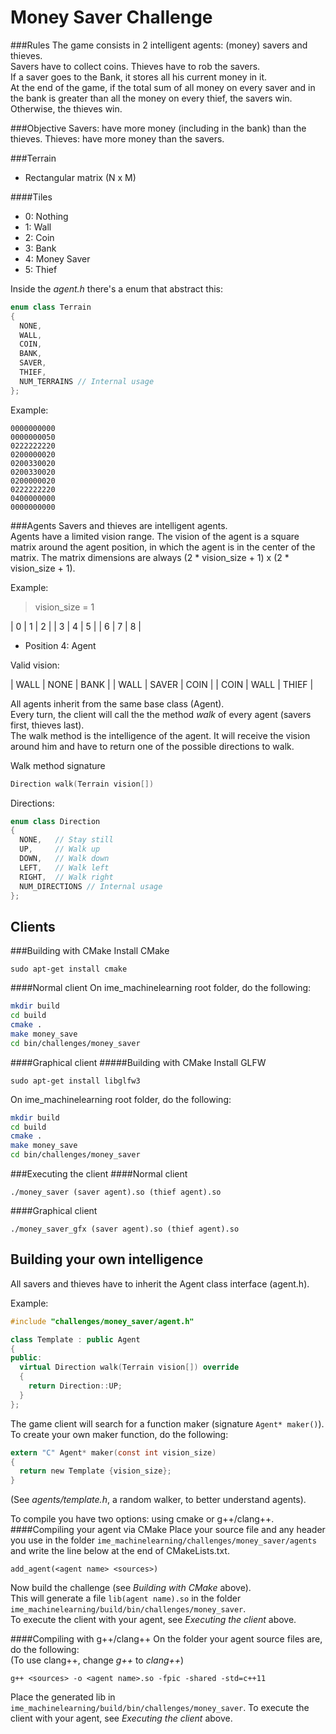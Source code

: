 Money Saver Challenge
=====================

###Rules
The game consists in 2 intelligent agents: (money) savers and thieves.  
Savers have to collect coins. Thieves have to rob the savers.  
If a saver goes to the Bank, it stores all his current money in it.  
At the end of the game, if the total sum of all money on every saver and in the
bank is greater than all the money on every thief, the savers win. Otherwise,
the thieves win.

###Objective
Savers: have more money (including in the bank) than the thieves.
Thieves: have more money than the savers.

###Terrain

- Rectangular matrix (N x M)

####Tiles
- 0: Nothing
- 1: Wall
- 2: Coin
- 3: Bank
- 4: Money Saver
- 5: Thief

Inside the _agent.h_ there's a enum that abstract this:

```cpp
enum class Terrain
{
  NONE,
  WALL,
  COIN,
  BANK,
  SAVER,
  THIEF,
  NUM_TERRAINS // Internal usage
};
```

Example:

```
0000000000
0000000050
0222222220
0200000020
0200330020
0200330020
0200000020
0222222220
0400000000
0000000000
```

###Agents
Savers and thieves are intelligent agents.  
Agents have a limited vision range. The vision of the agent is a square
matrix around the agent position, in which the agent is in the center of the
matrix. The matrix dimensions are always
(2 * vision_size + 1) x (2 * vision_size + 1).

Example:

> vision_size = 1

| 0 | 1 | 2 |
| 3 | 4 | 5 |
| 6 | 7 | 8 |

- Position 4: Agent

Valid vision:

| WALL | NONE  | BANK  |
| WALL | SAVER | COIN  |
| COIN | WALL  | THIEF |


All agents inherit from the same base class (Agent).  
Every turn, the client will call the the method _walk_ of every
agent (savers first, thieves last).  
The walk method is the intelligence of the agent. It will receive the
vision around him and have to return one of the possible directions to
walk.

Walk method signature

```cpp
Direction walk(Terrain vision[])
```

Directions:

```cpp
enum class Direction
{
  NONE,   // Stay still
  UP,     // Walk up
  DOWN,   // Walk down
  LEFT,   // Walk left
  RIGHT,  // Walk right
  NUM_DIRECTIONS // Internal usage
};
```


Clients
-------
###Building with CMake
Install CMake

``sudo apt-get install cmake``

####Normal client
On ime_machinelearning root folder, do the following:

```sh
mkdir build
cd build
cmake .
make money_save
cd bin/challenges/money_saver
```

####Graphical client
#####Building with CMake
Install GLFW 

``sudo apt-get install libglfw3``

On ime_machinelearning root folder, do the following:

```sh
mkdir build
cd build
cmake .
make money_save
cd bin/challenges/money_saver
```

###Executing the client
####Normal client
```
./money_saver (saver agent).so (thief agent).so
```

####Graphical client
```
./money_saver_gfx (saver agent).so (thief agent).so
```

Building your own intelligence
------------------------------
All savers and thieves have to inherit the Agent class interface (agent.h).

Example:
```cpp
#include "challenges/money_saver/agent.h"

class Template : public Agent
{
public:
  virtual Direction walk(Terrain vision[]) override
  {
    return Direction::UP;
  }
};
```

The game client will search for a function maker (signature ``Agent* maker()``).
To create your own maker function, do the following:

```c
extern "C" Agent* maker(const int vision_size)
{
  return new Template {vision_size};
}
```

(See _agents/template.h_, a random walker, to better understand agents).

To compile you have two options: using cmake or g++/clang++.
####Compiling your agent via CMake
Place your source file and any header you use in the folder
``ime_machinelearning/challenges/money_saver/agents`` and
write the line below at the end of CMakeLists.txt.

```
add_agent(<agent name> <sources>)
```

Now build the challenge (see _Building with CMake_ above).  
This will generate a file ``lib(agent name).so`` in the folder
``ime_machinelearning/build/bin/challenges/money_saver``.  
To execute the client with your agent, see _Executing the client_ above.

####Compiling with g++/clang++
On the folder your agent source files are, do the following:  
(To use clang++, change _g++_ to _clang++_)

```
g++ <sources> -o <agent name>.so -fpic -shared -std=c++11
```

Place the generated lib in
``ime_machinelearning/build/bin/challenges/money_saver``.
To execute the client with your agent, see _Executing the client_ above.

